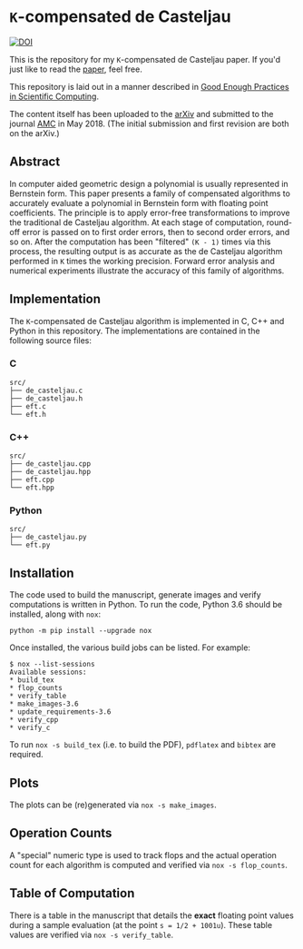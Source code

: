 # ``K``-compensated de Casteljau

[![DOI](https://zenodo.org/badge/131072021.svg)](https://zenodo.org/badge/latestdoi/131072021)

This is the repository for my ``K``-compensated de Casteljau
paper. If you'd just like to read the [paper][1], feel
free.

This repository is laid out in a manner described in
[Good Enough Practices in Scientific Computing][2].

The content itself has been uploaded to the [arXiv][3] and submitted to
the journal [AMC][4] in May 2018. (The initial submission and first
revision are both on the arXiv.)

## Abstract

In computer aided geometric design a polynomial is usually represented in
Bernstein form. This paper presents a family of compensated algorithms to
accurately evaluate a polynomial in Bernstein form with floating point
coefficients. The principle is to apply error-free transformations to
improve the traditional de Casteljau algorithm. At each stage of computation,
round-off error is passed on to first order errors, then to second order
errors, and so on. After the computation has been "filtered" `(K - 1)`
times via this process, the resulting output is as accurate as the de Casteljau
algorithm performed in `K` times the working precision. Forward error
analysis and numerical experiments illustrate the accuracy of this family
of algorithms.

## Implementation

The ``K``-compensated de Casteljau algorithm is implemented in C, C++ and
Python in this repository. The implementations are contained in the
following source files:

### C

```
src/
├── de_casteljau.c
├── de_casteljau.h
├── eft.c
└── eft.h
```

### C++

```
src/
├── de_casteljau.cpp
├── de_casteljau.hpp
├── eft.cpp
└── eft.hpp
```

### Python

```
src/
├── de_casteljau.py
└── eft.py
```

## Installation

The code used to build the manuscript, generate images and verify
computations is written in Python. To run the code, Python 3.6
should be installed, along with ``nox``:

```
python -m pip install --upgrade nox
```

Once installed, the various build jobs can be listed. For example:

```
$ nox --list-sessions
Available sessions:
* build_tex
* flop_counts
* verify_table
* make_images-3.6
* update_requirements-3.6
* verify_cpp
* verify_c
```

To run ``nox -s build_tex`` (i.e. to build the PDF), ``pdflatex`` and
``bibtex`` are required.

## Plots

The plots can be (re)generated via ``nox -s make_images``.

## Operation Counts

A "special" numeric type is used to track flops and the actual operation
count for each algorithm is computed and verified via ``nox -s flop_counts``.

## Table of Computation

There is a table in the manuscript that details the **exact** floating point
values during a sample evaluation (at the point ``s = 1/2 + 1001u``).
These table values are verified via ``nox -s verify_table``.

[1]: doc/paper.pdf
[2]: https://arxiv.org/pdf/1609.00037.pdf
[3]: https://arxiv.org/abs/1808.10387
[4]: https://www.journals.elsevier.com/applied-mathematics-and-computation
